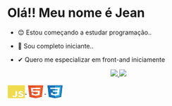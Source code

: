 # Olá!! Meu nome é Jean

- 😊 Estou começando a estudar programação..

- 🐣 Sou completo iniciante..

- ✔ Quero me especializar em front-and iniciamente 


<div align="center">
  <a href="https://github.com/JQP2209">
  <img height="180em" src="https://github-readme-stats.vercel.app/api?username=JQP2209&show_icons=true&theme=dark&include_all_commits=true&count_private=true"/>
  <img height="180em" src="https://github-readme-stats.vercel.app/api/top-langs/?username=JQP2209&layout=compact&langs_count=7&theme=dark"/>
</div>

  
  <div style="display: inline_block"><br>
  <img align="center" alt="Rafa-Js" height="30" width="40" src="https://raw.githubusercontent.com/devicons/devicon/master/icons/javascript/javascript-plain.svg">
  <img align="center" alt="Rafa-HTML" height="30" width="40" src="https://raw.githubusercontent.com/devicons/devicon/master/icons/html5/html5-original.svg">
  <img align="center" alt="Rafa-CSS" height="30" width="40" src="https://raw.githubusercontent.com/devicons/devicon/master/icons/css3/css3-original.svg">
</div>

  ##
